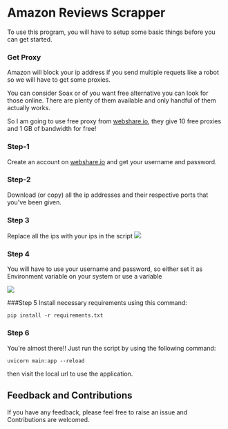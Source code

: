 # Amazon Reviews Scrapper
To use this program, you will have to setup some basic things before you can get started.

### Get Proxy
Amazon will block your ip address if you send multiple requets like a robot so we will have to get some proxies.

You can consider Soax or of you want free alternative you can look for those online. There are plenty of them available and only handful of them actually works.

So I am going to use free proxy from [webshare.io](https://www.webshare.io/), they give 10 free proxies and 1 GB of bandwidth for free!

### Step-1 
Create an account on [webshare.io](https://www.webshare.io/) and get your username and password.

### Step-2
 Download (or copy) all the ip addresses and their respective ports that you've been given.

### Step 3 
Replace all the ips with your ips in the script 
![](https://i.postimg.cc/3NJ6zr5C/image.png)

### Step 4 
You will have to use your username and password, so either set it as Environment variable on your system or use a variable

![](https://i.postimg.cc/d35PXDWw/image.png)

###Step 5
Install necessary requirements using this command:
```shell
pip install -r requirements.txt
```
### Step 6 
You're almost there!! Just run the script by using the following command:
```shell
uvicorn main:app --reload
```

then visit the local url to use the application.


## Feedback and Contributions

If you have any feedback, please feel free to raise an issue and Contributions are welcomed.

